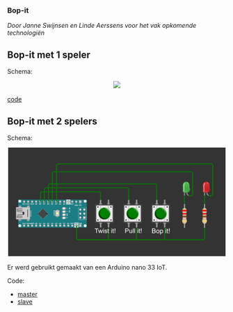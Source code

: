 ### Bop-it
*Door Janne Swijnsen en Linde Aerssens voor het vak opkomende technologiën*

## Bop-it met 1 speler
Schema:
<p align="center">
  <img src="link naar foto met schema" width="500" />
</p>

[code](https://github.com/LindeA05/Bop-It/tree/main/Code/bop_it)

## Bop-it met 2 spelers
Schema:
<p align="center">
  <img src="https://github.com/LindeA05/Bop-It/blob/main/Images/schema_bopit_2spelers.png" width="500" />
</p>
Er werd gebruikt gemaakt van een Arduino nano 33 IoT.

Code:

- [master](https://github.com/LindeA05/Bop-It/tree/main/Code/bopIt_2spelers/bopIt_master)
- [slave](https://github.com/LindeA05/Bop-It/tree/main/Code/bopIt_2spelers/bop_it_slave)


